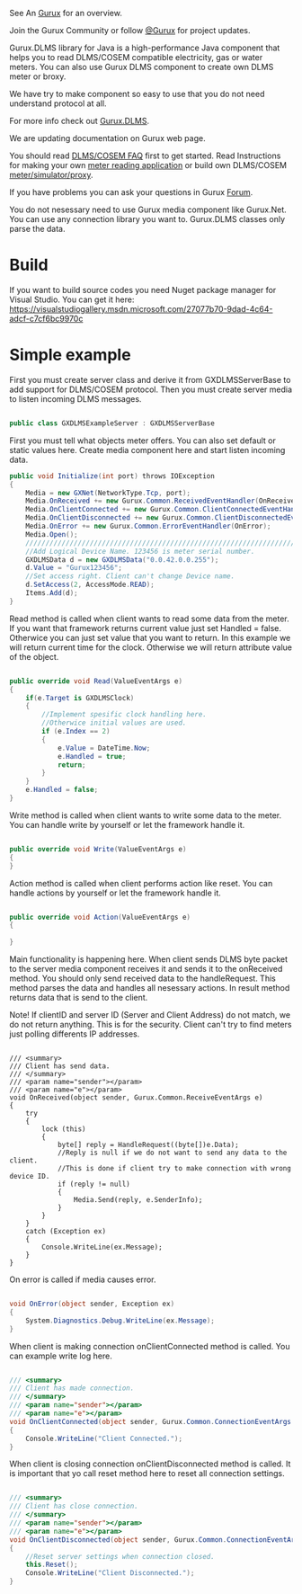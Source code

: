 See An [Gurux](http://www.gurux.org/ "Gurux") for an overview.

Join the Gurux Community or follow [@Gurux](http://twitter.com/guruxorg "@Gurux") for project updates.

Gurux.DLMS library for Java is a high-performance Java component that helps you to read DLMS/COSEM compatible electricity, gas or water meters. You can also use Gurux DLMS component to create own DLMS meter or broxy.

We have try to make component so easy to use that you do not need understand protocol at all.

For more info check out [Gurux.DLMS](http://www.gurux.fi/index.php?q=Gurux.DLMS "Gurux.DLMS").

We are updating documentation on Gurux web page. 

You should read [DLMS/COSEM FAQ](http://www.gurux.org/index.php?q=DLMSCOSEMFAQ) first to get started. Read Instructions for making your own [meter reading application](http://www.gurux.org/index.php?q=DLMSIntro) or build own 
DLMS/COSEM [meter/simulator/proxy](http://www.gurux.org/index.php?q=OwnDLMSMeter).

If you have problems you can ask your questions in Gurux [Forum](http://www.gurux.org/forum).

You do not nesessary need to use Gurux media component like Gurux.Net. 
You can use any connection library you want to. Gurux.DLMS classes only parse the data.

Build
=========================== 

If you want to build source codes you need Nuget package manager for Visual Studio.
You can get it here:
https://visualstudiogallery.msdn.microsoft.com/27077b70-9dad-4c64-adcf-c7cf6bc9970c

Simple example
=========================== 
First you must create server class and derive it from GXDLMSServerBase to add support for DLMS/COSEM protocol.
Then you must create server media to listen incoming DLMS messages.


```c#

public class GXDLMSExampleServer : GXDLMSServerBase

```

First you must tell what objects meter offers.
You can also set default or static values here.
Create media component here and start listen incoming data.

```c#
public void Initialize(int port) throws IOException
{
	Media = new GXNet(NetworkType.Tcp, port);
    Media.OnReceived += new Gurux.Common.ReceivedEventHandler(OnReceived);
    Media.OnClientConnected += new Gurux.Common.ClientConnectedEventHandler(OnClientConnected);
    Media.OnClientDisconnected += new Gurux.Common.ClientDisconnectedEventHandler(OnClientDisconnected);
    Media.OnError += new Gurux.Common.ErrorEventHandler(OnError);
    Media.Open();
    ///////////////////////////////////////////////////////////////////////
    //Add Logical Device Name. 123456 is meter serial number.
    GXDLMSData d = new GXDLMSData("0.0.42.0.0.255");
    d.Value = "Gurux123456";
    //Set access right. Client can't change Device name.
    d.SetAccess(2, AccessMode.READ);
    Items.Add(d);
}

```

Read method is called when client wants to read some data from the meter.
If you want that framework returns current value just set Handled = false. 
Otherwice you can just set value that you want to return. 
In this example we will return current time for the clock.
Otherwise we will return attribute value of the object.

```c#

public override void Read(ValueEventArgs e)
{
    if(e.Target is GXDLMSClock)
    {
        //Implement spesific clock handling here.    
        //Otherwice initial values are used.      
        if (e.Index == 2)
        {
            e.Value = DateTime.Now;
            e.Handled = true;
            return;
        }
    }
    e.Handled = false;
}

```

Write method is called when client wants to write some data to the meter.
You can handle write by yourself or let the framework handle it.

```c#

public override void Write(ValueEventArgs e)
{    
}

```

Action method is called when client performs action like reset.
You can handle actions by yourself or let the framework handle it.

```c#

public override void Action(ValueEventArgs e)
{
        
}

```

Main functionality is happening here. When client sends DLMS byte packet to the server
media component receives it and sends it to the onReceived method.
You should only send received data to the handleRequest. This method parses the data and 
handles all nesessary actions. In result method returns data that is send to the client.

Note! If clientID and server ID (Server and Client Address) do not match, we do not return anything.
This is for the security. Client can't try to find meters just polling differents IP addresses.

```

/// <summary>
/// Client has send data.
/// </summary>
/// <param name="sender"></param>
/// <param name="e"></param>
void OnReceived(object sender, Gurux.Common.ReceiveEventArgs e)
{
    try
    {
        lock (this)
        {
            byte[] reply = HandleRequest((byte[])e.Data);
            //Reply is null if we do not want to send any data to the client.
            //This is done if client try to make connection with wrong device ID.
            if (reply != null)
            {
                Media.Send(reply, e.SenderInfo);
            }
        }
    }
    catch (Exception ex)
    {
        Console.WriteLine(ex.Message);
    }
}       

```

On error is called if media causes error.

```c#

void OnError(object sender, Exception ex)
{
    System.Diagnostics.Debug.WriteLine(ex.Message);
}

```

When client is making connection onClientConnected method is called. 
You can example write log here.

```c#

/// <summary>
/// Client has made connection.
/// </summary>
/// <param name="sender"></param>
/// <param name="e"></param>
void OnClientConnected(object sender, Gurux.Common.ConnectionEventArgs e)
{
    Console.WriteLine("Client Connected.");
}

```

When client is closing connection onClientDisconnected method is called. 
It is important that yo call reset method here to reset all connection settings.


```c#

/// <summary>
/// Client has close connection.
/// </summary>
/// <param name="sender"></param>
/// <param name="e"></param>
void OnClientDisconnected(object sender, Gurux.Common.ConnectionEventArgs e)
{
    //Reset server settings when connection closed.
    this.Reset();
    Console.WriteLine("Client Disconnected.");
}
```